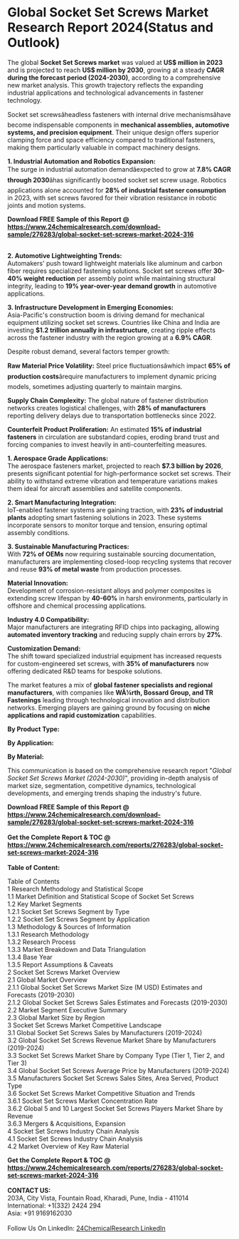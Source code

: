 <h1>Global Socket Set Screws Market Research Report 2024(Status and Outlook)</h1><p>The global <strong>Socket Set Screws market</strong> was valued at <strong>US$ million in 2023</strong> and is projected to reach <strong>US$ million by 2030</strong>, growing at a steady <strong>CAGR during the forecast period (2024-2030)</strong>, according to a comprehensive new market analysis. This growth trajectory reflects the expanding industrial applications and technological advancements in fastener technology.</p><p>Socket set screwsâheadless fasteners with internal drive mechanismsâhave become indispensable components in <strong>mechanical assemblies, automotive systems, and precision equipment</strong>. Their unique design offers superior clamping force and space efficiency compared to traditional fasteners, making them particularly valuable in compact machinery designs.</p><p><strong>1. Industrial Automation and Robotics Expansion:</strong><br>
The surge in industrial automation demandâexpected to grow at <strong>7.8% CAGR through 2030</strong>âhas significantly boosted socket set screw usage. Robotics applications alone accounted for <strong>28% of industrial fastener consumption</strong> in 2023, with set screws favored for their vibration resistance in robotic joints and motion systems.</p><div><b>Download FREE Sample of this Report @ 
            <a href="https://www.24chemicalresearch.com/download-sample/276283/global-socket-set-screws-market-2024-316">
            https://www.24chemicalresearch.com/download-sample/276283/global-socket-set-screws-market-2024-316</a></b></div><br><p><strong>2. Automotive Lightweighting Trends:</strong><br>
Automakers' push toward lightweight materials like aluminum and carbon fiber requires specialized fastening solutions. Socket set screws offer <strong>30-40% weight reduction</strong> per assembly point while maintaining structural integrity, leading to <strong>19% year-over-year demand growth</strong> in automotive applications.</p><p><strong>3. Infrastructure Development in Emerging Economies:</strong><br>
Asia-Pacific's construction boom is driving demand for mechanical equipment utilizing socket set screws. Countries like China and India are investing <strong>$1.2 trillion annually in infrastructure</strong>, creating ripple effects across the fastener industry with the region growing at a <strong>6.9% CAGR</strong>.</p><p>Despite robust demand, several factors temper growth:</p><p><strong>Raw Material Price Volatility:</strong> Steel price fluctuationsâwhich impact <strong>65% of production costs</strong>ârequire manufacturers to implement dynamic pricing models, sometimes adjusting quarterly to maintain margins.</p><p><strong>Supply Chain Complexity:</strong> The global nature of fastener distribution networks creates logistical challenges, with <strong>28% of manufacturers</strong> reporting delivery delays due to transportation bottlenecks since 2022.</p><p><strong>Counterfeit Product Proliferation:</strong> An estimated <strong>15% of industrial fasteners</strong> in circulation are substandard copies, eroding brand trust and forcing companies to invest heavily in anti-counterfeiting measures.</p><p><strong>1. Aerospace Grade Applications:</strong><br>
The aerospace fasteners market, projected to reach <strong>$7.3 billion by 2026</strong>, presents significant potential for high-performance socket set screws. Their ability to withstand extreme vibration and temperature variations makes them ideal for aircraft assemblies and satellite components.</p><p><strong>2. Smart Manufacturing Integration:</strong><br>
IoT-enabled fastener systems are gaining traction, with <strong>23% of industrial plants</strong> adopting smart fastening solutions in 2023. These systems incorporate sensors to monitor torque and tension, ensuring optimal assembly conditions.</p><p><strong>3. Sustainable Manufacturing Practices:</strong><br>
With <strong>72% of OEMs</strong> now requiring sustainable sourcing documentation, manufacturers are implementing closed-loop recycling systems that recover and reuse <strong>93% of metal waste</strong> from production processes.</p><p><strong>Material Innovation:</strong><br>
	Development of corrosion-resistant alloys and polymer composites is extending screw lifespan by <strong>40-60%</strong> in harsh environments, particularly in offshore and chemical processing applications.</p><p><strong>Industry 4.0 Compatibility:</strong><br>
	Major manufacturers are integrating RFID chips into packaging, allowing <strong>automated inventory tracking</strong> and reducing supply chain errors by <strong>27%</strong>.</p><p><strong>Customization Demand:</strong><br>
	The shift toward specialized industrial equipment has increased requests for custom-engineered set screws, with <strong>35% of manufacturers</strong> now offering dedicated R&amp;D teams for bespoke solutions.</p><p>The market features a mix of <strong>global fastener specialists and regional manufacturers</strong>, with companies like <strong>WÃ¼rth, Bossard Group, and TR Fastenings</strong> leading through technological innovation and distribution networks. Emerging players are gaining ground by focusing on <strong>niche applications and rapid customization</strong> capabilities.</p><p><strong>By Product Type:</strong></p><p><strong>By Application:</strong></p><p><strong>By Material:</strong></p><p>This communication is based on the comprehensive research report "<em>Global Socket Set Screws Market (2024-2030)</em>", providing in-depth analysis of market size, segmentation, competitive dynamics, technological developments, and emerging trends shaping the industry's future.</p><div><b>Download FREE Sample of this Report @ 
            <a href="https://www.24chemicalresearch.com/download-sample/276283/global-socket-set-screws-market-2024-316">
            https://www.24chemicalresearch.com/download-sample/276283/global-socket-set-screws-market-2024-316</a></b></div><br><div><b>Get the Complete Report & TOC @ 
            <a href="https://www.24chemicalresearch.com/reports/276283/global-socket-set-screws-market-2024-316">
            https://www.24chemicalresearch.com/reports/276283/global-socket-set-screws-market-2024-316</a></b></div><br>
            <b>Table of Content:</b><p>Table of Contents<br />
1 Research Methodology and Statistical Scope<br />
1.1 Market Definition and Statistical Scope of Socket Set Screws<br />
1.2 Key Market Segments<br />
1.2.1 Socket Set Screws Segment by Type<br />
1.2.2 Socket Set Screws Segment by Application<br />
1.3 Methodology & Sources of Information<br />
1.3.1 Research Methodology<br />
1.3.2 Research Process<br />
1.3.3 Market Breakdown and Data Triangulation<br />
1.3.4 Base Year<br />
1.3.5 Report Assumptions & Caveats<br />
2 Socket Set Screws Market Overview<br />
2.1 Global Market Overview<br />
2.1.1 Global Socket Set Screws Market Size (M USD) Estimates and Forecasts (2019-2030)<br />
2.1.2 Global Socket Set Screws Sales Estimates and Forecasts (2019-2030)<br />
2.2 Market Segment Executive Summary<br />
2.3 Global Market Size by Region<br />
3 Socket Set Screws Market Competitive Landscape<br />
3.1 Global Socket Set Screws Sales by Manufacturers (2019-2024)<br />
3.2 Global Socket Set Screws Revenue Market Share by Manufacturers (2019-2024)<br />
3.3 Socket Set Screws Market Share by Company Type (Tier 1, Tier 2, and Tier 3)<br />
3.4 Global Socket Set Screws Average Price by Manufacturers (2019-2024)<br />
3.5 Manufacturers Socket Set Screws Sales Sites, Area Served, Product Type<br />
3.6 Socket Set Screws Market Competitive Situation and Trends<br />
3.6.1 Socket Set Screws Market Concentration Rate<br />
3.6.2 Global 5 and 10 Largest Socket Set Screws Players Market Share by Revenue<br />
3.6.3 Mergers & Acquisitions, Expansion<br />
4 Socket Set Screws Industry Chain Analysis<br />
4.1 Socket Set Screws Industry Chain Analysis<br />
4.2 Market Overview of Key Raw Material</p><div><b>Get the Complete Report & TOC @ 
            <a href="https://www.24chemicalresearch.com/reports/276283/global-socket-set-screws-market-2024-316">
            https://www.24chemicalresearch.com/reports/276283/global-socket-set-screws-market-2024-316</a></b></div><br><b>CONTACT US:</b><br>
            203A, City Vista, Fountain Road, Kharadi, Pune, India - 411014<br>
            International: +1(332) 2424 294<br>
            Asia: +91 9169162030 <br><br>
            Follow Us On LinkedIn: <a href="https://www.linkedin.com/company/24chemicalresearch/">24ChemicalResearch LinkedIn</a>